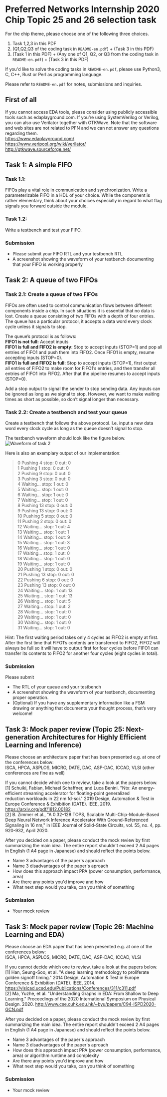 # Preferred Networks Internship 2020 Chip Topic 25 and 26 selection task

For the chip theme, please choose one of the following three choices.

1. Task 1,2,3 in this PDF
2. (Q1,Q2,Q3 of the coding task in `README-en.pdf`) + (Task 3 in this PDF)
3. (Task 1 in this PDF) + (Any one of Q1, Q2, or Q3 from the coding task in `README-en.pdf`) + (Task 3 in this PDF)

If you'd like to solve the coding tasks in `README-en.pdf`, please use Python3, C, C++, Rust or Perl as programming language.

Please refer to `README-en.pdf` for notes, submissions and inquiries.

## First of all

If you cannot access EDA tools, please consider using publicly accessible tools such as edaplayground.com.
If you’re using SystemVerilog or Verilog, you can also use Verilator together with GTKWave. Note that the software and web sites are not related to PFN and we can not answer any questions regarding them.  
https://www.edaplayground.com/  
https://www.veripool.org/wiki/verilator/  
http://gtkwave.sourceforge.net/


## Task 1: A simple FIFO 
### Task 1.1:
FIFOs play a vital role in communication and synchronization. Write a parameterizable FIFO in a HDL of your choice. While the component is rather elementary, think about your choices especially in regard to what flag signals you forward outside the module. 
### Task 1.2:
Write a testbench and test your FIFO.
### Submission
* Please submit your FIFO RTL and your testbench RTL
* A screenshot showing the waveform of your testbench documenting that your FIFO is working properly


## Task 2: A queue of two FIFOs
### Task 2.1: Create a queue of two FIFOs
FIFOs are often used to control communication flows between different components inside a chip. In such situations it is essential that no data is lost. Create a queue consisting of two FIFOs with a depth of four entries. The queue has a particular protocol, it accepts a data word every clock cycle unless it signals to stop. 

The queue’s protocol is as follows:  
**FIFO1 is not full:** Accept inputs  
**FIFO1 is full and FIFO2 is empty:** Stop to accept inputs (STOP=1) and pop all entries of FIFO1 and push them into FIFO2. Once FIFO1 is empty, resume accepting inputs (STOP=0).  
**FIFO1 is full and FIFO2 is full:** Stop to accept inputs (STOP=1), first output all entries of FIFO2 to make room for FIFO1’s entries, and then transfer all entries of FIFO1 into FIFO2. After that the pipeline resumes to accept inputs (STOP=0).  

Add a stop output to signal the sender to stop sending data. Any inputs can be ignored as long as we signal to stop. However, we want to make waiting times as short as possible, so don’t signal longer than necessary.

### Task 2.2: Create a testbench and test your queue
Create a testbench that follows the above protocol. I.e. input a new data word every clock cycle as long as the queue doesn’t signal to stop. 

The testbench waveform should look like the figure below.
![Waveform of task 2](images/chip_hw2.png)

Here is also an exemplary output of our implementation:
>  0 Pushing  4 stop: 0 out:  0   
>  1 Pushing  1 stop: 0 out:  0  
>  2 Pushing  9 stop: 0 out:  0  
>  3 Pushing  3 stop: 0 out:  0  
>  4 Waiting... stop: 1 out:  0  
>  5 Waiting... stop: 1 out:  0  
>  6 Waiting... stop: 1 out:  0  
>  7 Waiting... stop: 1 out:  0  
>  8 Pushing 13 stop: 0 out:  0  
>  9 Pushing 13 stop: 0 out:  0  
> 10 Pushing  5 stop: 0 out:  0  
> 11 Pushing  2 stop: 0 out:  0  
> 12 Waiting... stop: 1 out:  4  
> 13 Waiting... stop: 1 out:  1  
> 14 Waiting... stop: 1 out:  9  
> 15 Waiting... stop: 1 out:  3  
> 16 Waiting... stop: 1 out:  0  
> 17 Waiting... stop: 1 out:  0  
> 18 Waiting... stop: 1 out:  0  
> 19 Waiting... stop: 1 out:  0  
> 20 Pushing  1 stop: 0 out:  0  
> 21 Pushing 13 stop: 0 out:  0  
> 22 Pushing  6 stop: 0 out:  0  
> 23 Pushing 13 stop: 0 out:  0  
> 24 Waiting... stop: 1 out: 13  
> 25 Waiting... stop: 1 out: 13  
> 26 Waiting... stop: 1 out:  5  
> 27 Waiting... stop: 1 out:  2  
> 28 Waiting... stop: 1 out:  0  
> 29 Waiting... stop: 1 out:  0  
> 30 Waiting... stop: 1 out:  0  
> 31 Waiting... stop: 1 out:  0  

Hint: The first waiting period takes only 4 cycles as FIFO2 is empty at first. After the first time that FIFO1’s contents are transferred to FIFO2, FIFO2 will always be full so it will have to output first for four cycles before FIFO1 can transfer its contents to FIFO2 for another four cycles (eight cycles in total).

### Submission
Please submit 
* The RTL of your queue and your testbench
* A screenshot showing the waveform of your testbench, documenting proper operation.
* (Optional) If you have any supplementary information like a FSM drawing or anything that documents your thought process, that’s very welcome! 


## Task 3: Mock paper review (Topic 25: Next-generation Architectures for Highly Efficient Learning and Inference) 

Please choose an architecture paper that has been presented e.g. at one of the conferences below:  
ISCA, HPCA, ASPLOS, MICRO, DATE, DAC, ASP-DAC, ICCAD, VLSI (other conferences are fine as well)

If you cannot decide which one to review, take a look at the papers below.  
[1] Schuiki, Fabian, Michael Schaffner, and Luca Benini. "Ntx: An energy-efficient streaming accelerator for floating-point generalized  
reduction workloads in 22 nm fd-soi." 2019 Design, Automation & Test in Europe Conference & Exhibition (DATE). IEEE, 2019. https://arxiv.org/pdf/1812.00182  
[2] B. Zimmer et al., "A 0.32–128 TOPS, Scalable Multi-Chip-Module-Based Deep Neural Network Inference Accelerator With Ground-Referenced Signaling in 16 nm," in IEEE Journal of Solid-State Circuits, vol. 55, no. 4, pp. 920-932, April 2020.

After you decided on a paper, please conduct the mock review by first summarizing the main idea. The entire report shouldn't exceed 2 A4 pages in English (1 A4 page in Japanese) and should reflect the points below.
* Name 3 advantages of the paper's approach
* Name 3 disadvantages of the paper's aproach
* How does this approach impact PPA (power consumption, performance, area)
* Are there any points you'd improve and how
* What next step would you take, can you think of something

### Submission
* Your mock review

## Task 3: Mock paper review (Topic 26: Machine Learning and EDA)

Please choose an EDA paper that has been presented e.g. at one of the conferences below:  
ISCA, HPCA, ASPLOS, MICRO, DATE, DAC, ASP-DAC, ICCAD, VLSI

If you cannot decide which one to review, take a look at the papers below.  
[1] Han, Seung-Soo, et al. "A deep learning methodology to proliferate golden signoff timing." 2014 Design, Automation & Test in Europe Conference & Exhibition (DATE). IEEE, 2014. https://vlsicad.ucsd.edu/Publications/Conferences/311/c311.pdf  
[2] Ma, Yuzhe, et al. "Understanding Graphs in EDA: From Shallow to Deep Learning." Proceedings of the 2020 International Symposium on Physical Design. 2020. http://www.cse.cuhk.edu.hk/~byu/papers/C94-ISPD2020-GCN.pdf  

After you decided on a paper, please conduct the mock review by first summarizing the main idea. The entire report shouldn't exceed 2 A4 pages in English (1 A4 page in Japanese) and should reflect the points below.
* Name 3 advantages of the paper's approach
* Name 3 disadvantages of the paper's aproach
* How does this approach impact PPA (power consumption, performance, area) or algorithm runtime and complexity
* Are there any points you'd improve and how
* What next step would you take, can you think of something

### Submission
* Your mock review

